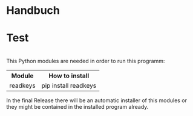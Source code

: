 # Handbuch #

<h1>Test</h1>
<br>
This Python modules are needed in order to run this programm:
<table>
  <tr><th>Module</th><th>How to install</th></tr>
  <tr><td>readkeys</td><td>pip install readkeys</td></tr>
</table>

In the final Release there will be an automatic installer of this modules or they might be contained in the installed program already.



